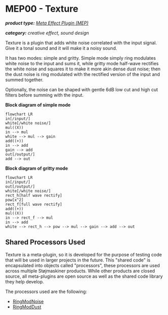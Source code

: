 # MEP00 - Texture

***product type:** [Meta Effect Plugin (MEP)]()*

***category:** creative effect, sound design*

Texture is a plugin that adds white noise correlated with the input signal. Give it a tonal sound and it will make it a noisy sound.

It has two modes: simple and gritty. Simple mode simply ring modulates white noise to the input and sums it, while gritty mode half-wave rectifies the white noise and squares it to make it more akin dense dust noise; then the dust noise is ring modulated with the rectified version of the input and summed together.

Optionally, the noise can be shaped with gentle 6dB low cut and high cut filters before summing with the input.

**Block diagram of simple mode**

```mermaid
flowchart LR
in[/input/]
white[/white noise/]
mul((X))
in --> mul
white --> mul --> gain
add((+))
in --> add
gain --> add
out[/output/]
add --> out

```

**Block diagram of gritty mode**

```mermaid
flowchart LR
in[/input/]
out[/output/]
white[/white noise/]
rect_h[half wave rectify]
pow[x^2]
rect_f[full wave rectify]
add((+))
mul((X))
in --> rect_f --> mul
in --> add
white --> rect_h --> pow --> mul --> gain --> add --> out
```

## Shared Processors Used

Texture is a meta-plugin, so it is developed for the purpose of testing code that will be used in larger projects in the future. This "shared code" is encapsulated into objects called "processors", these processors are used across multiple Støjmaskiner products. While other products are closed source, all meta-plugins are open source as well as the shared code library they help develop.

The processors used are the following:

- [RingModNoise]()
- [RingModDust]()
